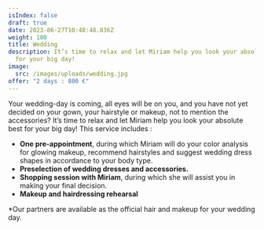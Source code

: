 ```yaml
---
isIndex: false
draft: true
date: 2023-06-27T10:48:48.836Z
weight: 100
title: Wedding
description: It’s time to relax and let Miriam help you look your absolute best
  for your big day!
image:
  src: /images/uploads/wedding.jpg
offer: "2 days : 800 €"
---
```

Your wedding-day is coming, all eyes will be on you, and you have not yet decided on your gown, your hairstyle or makeup, not to mention the accessories? It’s time to relax and let Miriam help you look your absolute best for your big day! This service includes :

* **One pre-appointment**, during which Miriam will do your color analysis for glowing makeup, recommend hairstyles and suggest wedding dress shapes in accordance to your body type.
* **Preselection of wedding dresses and accessories.**
* **Shopping session with Miriam**, during which she will assist you in making your final decision.
* **Makeup and hairdressing rehearsal**

\*Our partners are available as the official hair and makeup for your wedding day.
